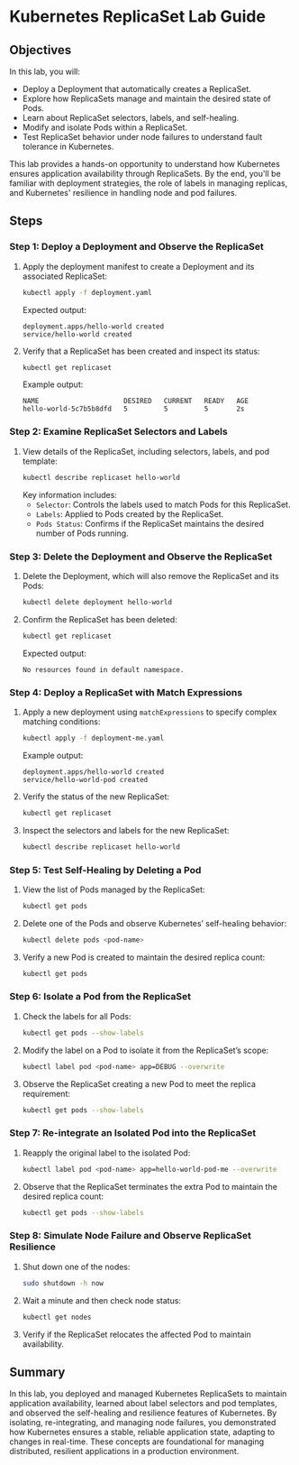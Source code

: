 # Kubernetes ReplicaSet Lab Guide

## Objectives

In this lab, you will:
- Deploy a Deployment that automatically creates a ReplicaSet.
- Explore how ReplicaSets manage and maintain the desired state of Pods.
- Learn about ReplicaSet selectors, labels, and self-healing.
- Modify and isolate Pods within a ReplicaSet.
- Test ReplicaSet behavior under node failures to understand fault tolerance in Kubernetes.

This lab provides a hands-on opportunity to understand how Kubernetes ensures application availability through ReplicaSets. By the end, you'll be familiar with deployment strategies, the role of labels in managing replicas, and Kubernetes' resilience in handling node and pod failures.

## Steps

### Step 1: Deploy a Deployment and Observe the ReplicaSet

1. Apply the deployment manifest to create a Deployment and its associated ReplicaSet:
   ```bash
   kubectl apply -f deployment.yaml
   ```
   Expected output:
   ```plaintext
   deployment.apps/hello-world created
   service/hello-world created
   ```

2. Verify that a ReplicaSet has been created and inspect its status:
   ```bash
   kubectl get replicaset
   ```
   Example output:
   ```plaintext
   NAME                     DESIRED   CURRENT   READY   AGE
   hello-world-5c7b5b8dfd   5         5         5       2s
   ```

### Step 2: Examine ReplicaSet Selectors and Labels

1. View details of the ReplicaSet, including selectors, labels, and pod template:
   ```bash
   kubectl describe replicaset hello-world
   ```
   Key information includes:
   - `Selector`: Controls the labels used to match Pods for this ReplicaSet.
   - `Labels`: Applied to Pods created by the ReplicaSet.
   - `Pods Status`: Confirms if the ReplicaSet maintains the desired number of Pods running.

### Step 3: Delete the Deployment and Observe the ReplicaSet

1. Delete the Deployment, which will also remove the ReplicaSet and its Pods:
   ```bash
   kubectl delete deployment hello-world
   ```
2. Confirm the ReplicaSet has been deleted:
   ```bash
   kubectl get replicaset
   ```
   Expected output:
   ```plaintext
   No resources found in default namespace.
   ```

### Step 4: Deploy a ReplicaSet with Match Expressions

1. Apply a new deployment using `matchExpressions` to specify complex matching conditions:
   ```bash
   kubectl apply -f deployment-me.yaml
   ```
   Example output:
   ```plaintext
   deployment.apps/hello-world created
   service/hello-world-pod created
   ```

2. Verify the status of the new ReplicaSet:
   ```bash
   kubectl get replicaset
   ```
3. Inspect the selectors and labels for the new ReplicaSet:
   ```bash
   kubectl describe replicaset hello-world
   ```

### Step 5: Test Self-Healing by Deleting a Pod

1. View the list of Pods managed by the ReplicaSet:
   ```bash
   kubectl get pods
   ```
2. Delete one of the Pods and observe Kubernetes’ self-healing behavior:
   ```bash
   kubectl delete pods <pod-name>
   ```
3. Verify a new Pod is created to maintain the desired replica count:
   ```bash
   kubectl get pods
   ```

### Step 6: Isolate a Pod from the ReplicaSet

1. Check the labels for all Pods:
   ```bash
   kubectl get pods --show-labels
   ```
2. Modify the label on a Pod to isolate it from the ReplicaSet’s scope:
   ```bash
   kubectl label pod <pod-name> app=DEBUG --overwrite
   ```
3. Observe the ReplicaSet creating a new Pod to meet the replica requirement:
   ```bash
   kubectl get pods --show-labels
   ```

### Step 7: Re-integrate an Isolated Pod into the ReplicaSet

1. Reapply the original label to the isolated Pod:
   ```bash
   kubectl label pod <pod-name> app=hello-world-pod-me --overwrite
   ```
2. Observe that the ReplicaSet terminates the extra Pod to maintain the desired replica count:
   ```bash
   kubectl get pods --show-labels
   ```

### Step 8: Simulate Node Failure and Observe ReplicaSet Resilience

1. Shut down one of the nodes:
   ```bash
   sudo shutdown -h now
   ```
2. Wait a minute and then check node status:
   ```bash
   kubectl get nodes
   ```
3. Verify if the ReplicaSet relocates the affected Pod to maintain availability.

## Summary

In this lab, you deployed and managed Kubernetes ReplicaSets to maintain application availability, learned about label selectors and pod templates, and observed the self-healing and resilience features of Kubernetes. By isolating, re-integrating, and managing node failures, you demonstrated how Kubernetes ensures a stable, reliable application state, adapting to changes in real-time. These concepts are foundational for managing distributed, resilient applications in a production environment.
